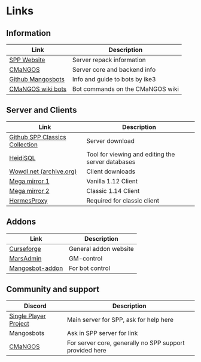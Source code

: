 # Links

## Information

|Link|Description|
|---|---|
|[SPP Website](https://singleplayerproject.com/viewtopic.php?f=4&t=373)                       |Server repack information|
|[CMaNGOS](https://cmangos.net/)                                                              |Server core and backend info|
|[Github Mangosbots](http://ike3.github.io/mangosbot-docs/)                                   |Info and guide to bots by ike3|
|[CMaNGOS wiki bots](https://github.com/cmangos/issues/wiki/Guide-to-use-Playerbot)           |Bot commands on the CMaNGOS wiki|

## Server and Clients

|Link|Description|
|---|---|
|[Github SPP Classics Collection](https://github.com/celguar/spp-classics-cmangos/releases)   |Server download|
|[HeidiSQL](https://www.heidisql.com/)                                                        |Tool for viewing and editing the server databases|
|[Wowdl.net (archive.org)](https://web.archive.org/web/20240803132623/https://www.wowdl.net/files/clients#vanilla) |Client downloads|
|[Mega mirror 1](https://mega.nz/file/uYxBWAYb#4bV1pqFl2-zXRS7063GqzAnt53oe5jTcmlVce9CtKPc) |Vanilla 1.12 Client|
|[Mega mirror 2](https://mega.nz/file/FnNiRIrY#--ZpEmYv3GejTwauMc2pwR4jzdnS_zT9T0ZgLyTYEjg) |Classic 1.14 Client|
|[HermesProxy](https://github.com/celguar/HermesProxy/releases/latest)                      |Required for classic client|

## Addons

|Link|Description|
|---|---|
|[Curseforge](https://www.curseforge.com/wow/addons?filter-game-version=2020709689%3A6904&filter-sort=4)|General addon website|
|[MarsAdmin](https://cdn.discordapp.com/attachments/645260188256829451/739113895960248330/MarsAdmin.zip)|GM-control|
|[Mangosbot-addon](https://github.com/celguar/mangosbot-addon)                                     |For bot control|

## Community and support

|Discord|Description
|---|---|
|[Single Player Project](https://discord.gg/TpxqWWT)                                   |Main server for SPP, ask for help here|
|Mangosbots                                                                            |Ask in SPP server for link|
|[CMaNGOS](https://discord.gg/Dgzerzb)                                                 |For server core, generally no SPP support provided here|

